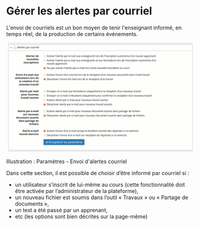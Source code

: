 # Gérer les alertes par courriel

L'envoi de courriels est un bon moyen de tenir l'enseignant informé, en temps réel, de la production de certains événements.

![](../../.gitbook/assets/image265%20%281%29.png)

Illustration : Paramètres - Envoi d'alertes courriel

Dans cette section, il est possible de choisir d’être informé par courriel si :

* un utilisateur s’inscrit de lui-même au cours \(cette fonctionnalité doit être activée par l’administrateur de la plateforme\),
* un nouveau fichier est soumis dans l’outil « Travaux » ou « Partage de documents »,
* un test a été passé par un apprenant,
* etc \(les options sont bien décrites sur la page-même\)

